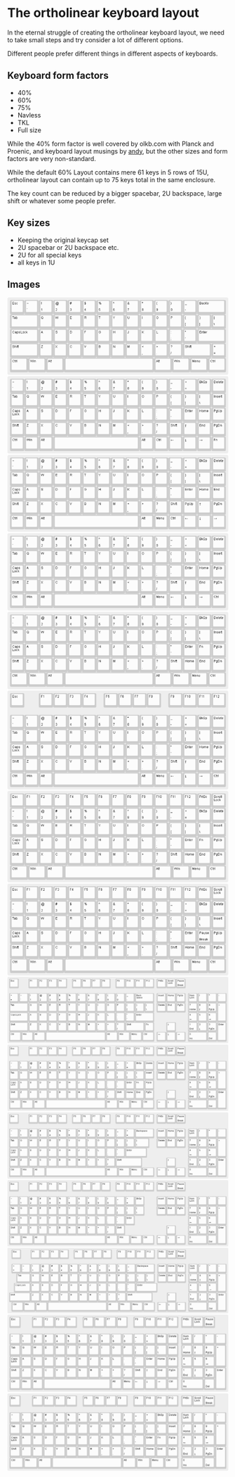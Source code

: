 # The ortholinear keyboard layout

In the eternal struggle of creating the ortholinear keyboard layout,
we need to take small steps and try consider a lot of different options.

Different people prefer different things in different aspects of keyboards.

## Keyboard form factors
* 40%
* 60%
* 75%
* Navless
* TKL
* Full size

While the 40% form factor is well covered
by olkb.com with Planck and Proenic,
and keyboard layout musings by
[andy](https://www.smittey.co.uk/the-planck-key-theory),
but the other sizes and form factors are very non-standard.

While the default 60% Layout contains mere 61 keys
in 5 rows of 15U, ortholinear layout can contain
up to 75 keys total in the same enclosure.

The key count can be reduced by a bigger spacebar,
2U backspace, large shift or whatever some people prefer.

## Key sizes
* Keeping the original keycap set
* 2U spacebar or 2U backspace etc.
* 2U for all special keys
* all keys in 1U

## Images
![keyboard-layout-ortholinear-60-2u-widecaps.png](img/keyboard-layout-ortholinear-60-2u-widecaps.png)
![keyboard-layout-ortholinear-60-complete-arrows-fn1.png](img/keyboard-layout-ortholinear-60-complete-arrows-fn1.png)
![keyboard-layout-ortholinear-60-complete-arrows-fn2.png](img/keyboard-layout-ortholinear-60-complete-arrows-fn2.png)
![keyboard-layout-ortholinear-60-complete-arrows.png](img/keyboard-layout-ortholinear-60-complete-arrows.png)
![keyboard-layout-ortholinear-60-complete.png](img/keyboard-layout-ortholinear-60-complete.png)
![keyboard-layout-ortholinear-75-complete-arrows.png](img/keyboard-layout-ortholinear-75-complete-arrows.png)
![keyboard-layout-ortholinear-75-complete1.png](img/keyboard-layout-ortholinear-75-complete1.png)
![keyboard-layout-ortholinear-75-complete2.png](img/keyboard-layout-ortholinear-75-complete2.png)
![keyboard-layout-ortholinear-full-2u-widecaps.png](img/keyboard-layout-ortholinear-full-2u-widecaps.png)
![keyboard-layout-ortholinear-full-complete.png](img/keyboard-layout-ortholinear-full-complete.png)
![keyboard-layout-ortholinear-full-leftaligned1.png](img/keyboard-layout-ortholinear-full-leftaligned1.png)
![keyboard-layout-ortholinear-full-leftaligned2.png](img/keyboard-layout-ortholinear-full-leftaligned2.png)
![keyboard-layout-ortholinear-full-original-keycaps.png](img/keyboard-layout-ortholinear-full-original-keycaps.png)
![keyboard-layout-ortholinear-navless-complete-arrows.png](img/keyboard-layout-ortholinear-navless-complete-arrows.png)
![keyboard-layout-ortholinear-navless-complete.png](img/keyboard-layout-ortholinear-navless-complete.png)

